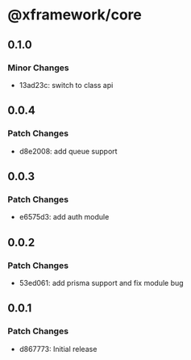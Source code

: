 # @xframework/core

## 0.1.0

### Minor Changes

- 13ad23c: switch to class api

## 0.0.4

### Patch Changes

- d8e2008: add queue support

## 0.0.3

### Patch Changes

- e6575d3: add auth module

## 0.0.2

### Patch Changes

- 53ed061: add prisma support and fix module bug

## 0.0.1

### Patch Changes

- d867773: Initial release
